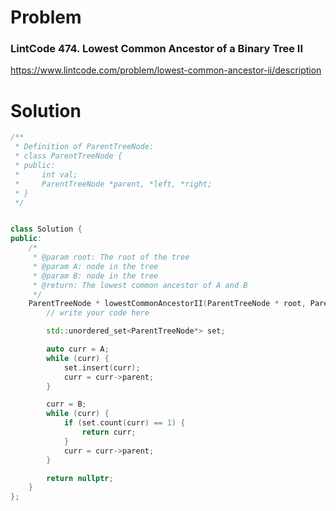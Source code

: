 
# Problem
### LintCode 474. Lowest Common Ancestor of a Binary Tree II
https://www.lintcode.com/problem/lowest-common-ancestor-ii/description

# Solution
```c++
/**
 * Definition of ParentTreeNode:
 * class ParentTreeNode {
 * public:
 *     int val;
 *     ParentTreeNode *parent, *left, *right;
 * }
 */


class Solution {
public:
    /*
     * @param root: The root of the tree
     * @param A: node in the tree
     * @param B: node in the tree
     * @return: The lowest common ancestor of A and B
     */
    ParentTreeNode * lowestCommonAncestorII(ParentTreeNode * root, ParentTreeNode * A, ParentTreeNode * B) {
        // write your code here

        std::unordered_set<ParentTreeNode*> set;

        auto curr = A;
        while (curr) {
            set.insert(curr);
            curr = curr->parent;
        }

        curr = B;
        while (curr) {
            if (set.count(curr) == 1) {
                return curr;
            }
            curr = curr->parent;
        }

        return nullptr;
    }
};
```